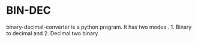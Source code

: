 # BIN-DEC
binary-decimal-converter is a python program. It has two modes . 1. Binary to decimal and 2. Decimal two binary
